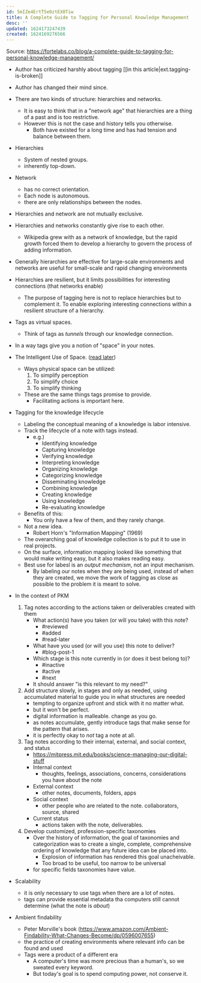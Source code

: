 ```yaml
---
id: 5mIZe4ErtT5e0ztEX0Tiw
title: A Complete Guide to Tagging for Personal Knowledge Management
desc: ''
updated: 1624173247439
created: 1624169276566
---
```


Source: https://fortelabs.co/blog/a-complete-guide-to-tagging-for-personal-knowledge-management/

- Author has criticized harshly about tagging [[in this article|ext.tagging-is-broken]]
- Author has changed their mind since.

- There are two kinds of structure: hierarchies and networks.
    - It is easy to think that in a "network age" that hierarchies are a thing of a past and is too restrictive.
    - However this is not the case and history tells you otherwise.
        - Both have existed for a long time and has had tension and balance between them.
        
- Hierarchies
    - System of nested groups.
    - inherently top-down.

- Network
    - has no correct orientation.
    - Each node is autonomous.
    - there are only relationships between the nodes.

- Hierarchies and network are not mutually exclusive.
- Hierarchies and networks constantly give rise to each other.
    - Wikipedia grew with as a network of knowledge, but the rapid growth forced them to develop a hierarchy to govern the process of adding information.
- Generally hierarchies are effective for large-scale environments and networks are useful for small-scale and rapid changing environments

- Hierarchies are resilient, but it limits possibilities for interesting connections (that networks enable)
    - The purpose of tagging here is not to replace hierarchies but to complement it. To enable exploring interesting connections within a resilient structure of a hierarchy.

- Tags as virtual spaces.
    - Think of tags as _tunnels_ through our knowledge connection.

- In a way tags give you a notion of "space" in your notes.
- The Intelligent Use of Space. ([read later](https://adrenaline.ucsd.edu/Kirsh/Articles/Space/AIJ1.html))
    - Ways physical space can be utilized:
        1. To simplify perception
        1. To simplify choice
        1. To simplify thinking
    - These are the same things tags promise to provide.
        - Facilitating actions is important here.

- Tagging for the knowledge lifecycle
    - Labeling the conceptual meaning of a knowledge is labor intensive.
    - Track the lifecycle of a note with tags instead.
        - e.g.)
            - Identifying knowledge
            - Capturing knowledge
            - Verifying knowledge
            - Interpreting knowledge
            - Organizing knowledge
            - Categorizing knowledge
            - Disseminating knowledge
            - Combining knowledge
            - Creating knowledge
            - Using knowledge
            - Re-evaluating knowledge
    - Benefits of this: 
        - You only have a few of them, and they rarely change.
    - Not a new idea.
        - Robert Horn's "Information Mapping" (1969)
    - The overarching goal of knowledge collection is to put it to use in real projects.
    - On the surface, information mapping looked like something that would make writing easy, but it also makes reading easy.
    - Best use for labesl is an _output mechanism_, not an input mechanism.
        - By labeling our notes when they are being used, instead of when they are created, we move the work of tagging as close as possible to the problem it is meant to solve.

- In the context of PKM
    1. Tag notes according to the actions taken or deliverables created with them
        - What action(s) have you taken (or will you take) with this note?
            - #reviewed
            - #added
            - #read-later
        - What have you used (or will you use) this note to deliver?
            - #blog-post-1
        - Which stage is this note currently in (or does it best belong to)?
            - #inactive
            - #active
            - #next
        - It should answer "is this relevant to my need?"
    1. Add structure slowly, in stages and only as needed, using accumulated material to guide you in what structures are needed
        - tempting to organize upfront and stick with it no matter what.
        - but it won't be perfect.
        - digital information is malleable. change as you go.
        - as notes accumulate, gently introduce tags that make sense for the pattern that arises.
        - it is perfectly okay to _not_ tag a note at all.
    1. Tag notes according to their internal, external, and social context, and status
        - https://mitpress.mit.edu/books/science-managing-our-digital-stuff
        - Internal context
            - thoughts, feelings, associations, concerns, considerations you have about the note
        - External context
            - other notes, documents, folders, apps
        - Social context
            - other people who are related to the note. collaborators, source, shared
        - Current status
            - actions taken with the note, deliverables.
    1. Develop customized, profession-specific taxonomies
        - Over the history of information, the goal of taxonomies and categorization was to create a single, complete, comprehensive ordering of knowledge that any future idea can be placed into.
            - Explosion of information has rendered this goal unacheivable.
            - Too broad to be useful, too narrow to be universal
        - for specific fields taxonomies have value.

- Scalability
    - it is only necessary to use tags when there are a lot of notes.
    - tags can provide essential metadata tha computers still cannot determine (what the note is _about_)

- Ambient findability
    - Peter Morville's book (https://www.amazon.com/Ambient-Findability-What-Changes-Become/dp/0596007655)
    - the practice of creating environments where relevant info can be found and used
    - Tags were a product of a different era
        - A computer's time was more precious than a human's, so we sweated every keyword.
        - But today's goal is to spend computing power, not conserve it.
        
